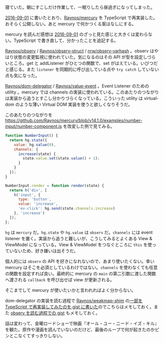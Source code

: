 寝ていた。朝にすこしだけ作業して、一眠りしたら昼過ぎになってしまった。

[2016-09-01][] に書いたとおり、[Raynos/mercury][] を TypeScript で再実装した。おそらく公開しない。あと mercury で何かつくる案はなしにする。

mercury を読んだ感想は [2016-09-01][] のざっと見た感じと大きくは変わらない。TypeScript で書き直して、分かったことを追記する。

[Raynos/observ][] / [Raynos/observ-struct][] / [nrw/observ-varhash][] 。observ はやはり状態の変更監視に使われていた。気になるのはその API が型を設定しづらいところ。get と addListener がひとつの関数で、set がはえている。いびつだと感じる。また `listener` を同期的に呼び出している点や `try catch` していない点も気になった。

[Raynos/dom-delegator][] / [Raynos/value-event][] 。Event Listener のための utility 。mercury では channels の実装に使われている。このあたりのつながりは実装から追うとすこし分かりづらくなっている。こういった utility は virtual-dom のような薄い Virtual DOM 実装を使うと欲しくなりそうだ。

このあたりのつながりを https://github.com/Raynos/mercury/blob/v14.1.0/examples/number-input/number-component.js を改変した例で見てみる。

```js
function NumberInput() {
  return hg.state({
    value: hg.value(0),
    channels: {
      increase(state) {
        state.value.set(state.value() + 1);
      }
    }
  });
}

NumberInput.render = function render(state) {
  return h('div', [
    h('input', {
      type: 'button',
      value: 'increase',
      'ev-click': hg.send(state.channels.increase)
    }, 'increase')
  ]);
};
```

`hg` は `mercury` だ。`hg.state` や `hg.value` は `observ` だ。`channels` には event listener を置く。実装から追うと難しいが、こうしてみるとよくある View & ViewModel になっている。View & ViewModel をつなぐところに `this` を使っていないため、好き嫌いは出そうだ。

個人的には `observ` の API を好きになれないので、あまり使いたくない。幸い mercury はそこを必須としているわけではない。`channels` を使わなくても任意の関数を設定すれば良い。最終的に mercury の `main` の第二引数に渡した関数へ渡される `callback` を呼び出せば view が更新される。

そこまでして mercury が使いたいかと言われればよく分からない。

dom-delegator の実装を読む過程で [Raynos/weakmap-shim][] の[一部を TypeScript で再実装してみたのを gist に書いた](https://gist.github.com/bouzuya/05d967cf47aa5cee69d1c8df83a32ca1)のでこちらはメモしておく。また [observ を読む過程での gist](https://gist.github.com/bouzuya/f49c8b8307c569ac27500ef4b7c44ef1) もメモしておく。

話は変わって、金曜ロードショーで映画『オール・ユー・ニード・イズ・キル』を観た。原作や漫画を読んでいないのだけど、最後のループで何が起きたのかピンとこなくてすっきりしない。

[2016-09-01]: https://blog.bouzuya.net/2016/09/01/
[Raynos/dom-delegator]: https://github.com/Raynos/dom-delegator
[Raynos/mercury]: https://github.com/Raynos/mercury
[Raynos/observ-struct]: https://github.com/Raynos/observ-struct
[Raynos/observ]: https://github.com/Raynos/observ
[Raynos/value-event]: https://github.com/Raynos/value-event
[Raynos/weakmap-shim]: https://github.com/Raynos/weakmap-shim
[nrw/observ-varhash]: https://github.com/nrw/observ-varhash
